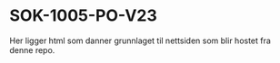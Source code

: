 # SOK-1005-PO-V23
Her ligger html som danner grunnlaget til nettsiden som blir hostet fra denne repo.
